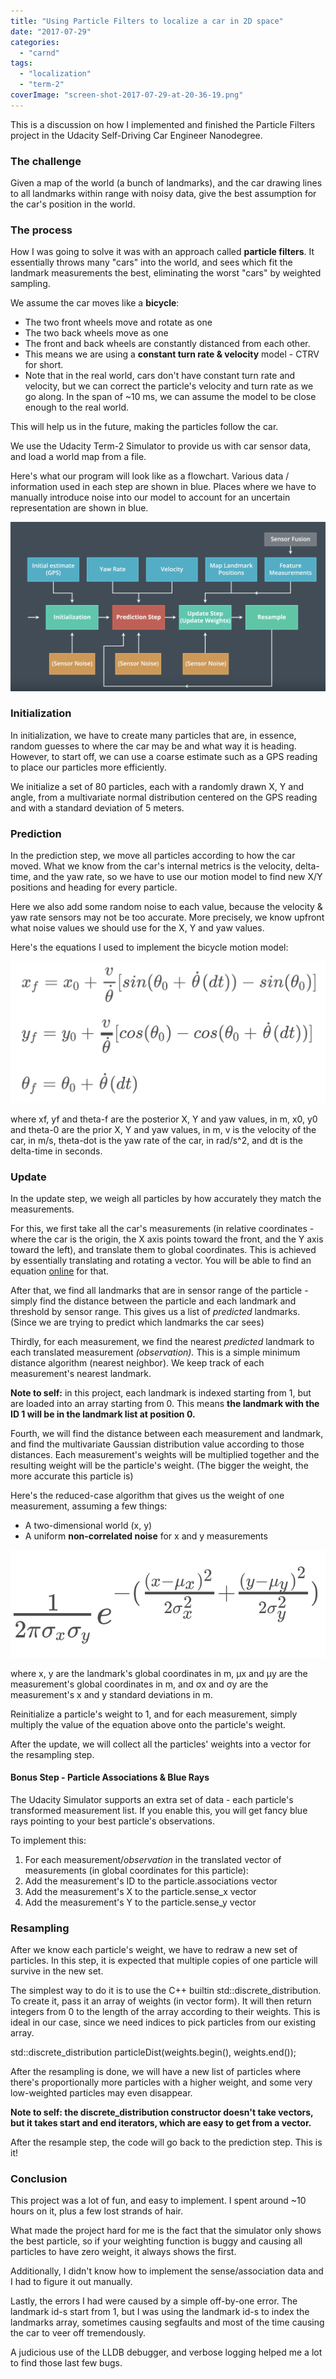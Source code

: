 ```yaml
---
title: "Using Particle Filters to localize a car in 2D space"
date: "2017-07-29"
categories: 
  - "carnd"
tags: 
  - "localization"
  - "term-2"
coverImage: "screen-shot-2017-07-29-at-20-36-19.png"
---
```


This is a discussion on how I implemented and finished the Particle Filters project in the Udacity Self-Driving Car Engineer Nanodegree.

### The challenge

Given a map of the world (a bunch of landmarks), and the car drawing lines to all landmarks within range with noisy data, give the best assumption for the car's position in the world.

### The process

How I was going to solve it was with an approach called **particle filters**. It essentially throws many "cars" into the world, and sees which fit the landmark measurements the best, eliminating the worst "cars" by weighted sampling.

We assume the car moves like a **bicycle**:

- The two front wheels move and rotate as one
- The two back wheels move as one
- The front and back wheels are constantly distanced from each other.
- This means we are using a **constant turn rate & velocity** model - CTRV for short.
- Note that in the real world, cars don't have constant turn rate and velocity, but we can correct the particle's velocity and turn rate as we go along. In the span of ~10 ms, we can assume the model to be close enough to the real world.

This will help us in the future, making the particles follow the car.

We use the Udacity Term-2 Simulator to provide us with car sensor data, and load a world map from a file.

Here's what our program will look like as a flowchart. Various data / information used in each step are shown in blue. Places where we have to manually introduce noise into our model to account for an uncertain representation are shown in blue.

![Screen Shot 2017-07-29 at 20.44.20](images/screen-shot-2017-07-29-at-20-44-20.png)

### Initialization

In initialization, we have to create many particles that are, in essence, random guesses to where the car may be and what way it is heading. However, to start off, we can use a coarse estimate such as a GPS reading to place our particles more efficiently.

We initialize a set of 80 particles, each with a randomly drawn X, Y and angle, from a multivariate normal distribution centered on the GPS reading and with a standard deviation of 5 meters.

### Prediction

In the prediction step, we move all particles according to how the car moved. What we know from the car's internal metrics is the velocity, delta-time, and the yaw rate, so we have to use our motion model to find new X/Y positions and heading for every particle.

Here we also add some random noise to each value, because the velocity & yaw rate sensors may not be too accurate. More precisely, we know upfront what noise values we should use for the X, Y and yaw values.

Here's the equations I used to implement the bicycle motion model:

![Screen Shot 2017-07-29 at 20.51.00](images/screen-shot-2017-07-29-at-20-51-00.png)

where xf, yf and theta-f are the posterior X, Y and yaw values, in m, x0, y0 and theta-0 are the prior X, Y and yaw values, in m, v is the velocity of the car, in m/s, theta-dot is the yaw rate of the car, in rad/s^2, and dt is the delta-time in seconds.

### Update

In the update step, we weigh all particles by how accurately they match the measurements.

For this, we first take all the car's measurements (in relative coordinates - where the car is the origin, the X axis points toward the front, and the Y axis toward the left), and translate them to global coordinates. This is achieved by essentially translating and rotating a vector. You will be able to find an equation [online](https://www.willamette.edu/~gorr/classes/GeneralGraphics/Transforms/transforms2d.htm) for that.

After that, we find all landmarks that are in sensor range of the particle - simply find the distance between the particle and each landmark and threshold by sensor range. This gives us a list of _predicted_ landmarks. (Since we are trying to predict which landmarks the car sees)

Thirdly, for each measurement, we find the nearest _predicted_ landmark to each translated measurement _(observation)._ This is a simple minimum distance algorithm (nearest neighbor). We keep track of each measurement's nearest landmark.

**Note to self:** in this project, each landmark is indexed starting from 1, but are loaded into an array starting from 0. This means **the landmark with the ID 1 will be in the landmark list at position 0.**

Fourth, we will find the distance between each measurement and landmark, and find the multivariate Gaussian distribution value according to those distances. Each measurement's weights will be multiplied together and the resulting weight will be the particle's weight. (The bigger the weight, the more accurate this particle is)

Here's the reduced-case algorithm that gives us the weight of one measurement, assuming a few things:

- A two-dimensional world (x, y)
- A uniform **non-correlated noise** for x and y measurements

![Screen Shot 2017-07-29 at 21.00.50.png](images/screen-shot-2017-07-29-at-21-00-50.png)

where x, y are the landmark's global coordinates in m, µx and µy are the measurement's global coordinates in m, and σx and σy are the measurement's x and y standard deviations in m.

Reinitialize a particle's weight to 1, and for each measurement, simply multiply the value of the equation above onto the particle's weight.

After the update, we will collect all the particles' weights into a vector for the resampling step.

#### Bonus Step - Particle Associations & Blue Rays

The Udacity Simulator supports an extra set of data - each particle's transformed measurement list. If you enable this, you will get fancy blue rays pointing to your best particle's observations.

To implement this:

1. For each measurement/_observation_ in the translated vector of measurements (in global coordinates for this particle):
2. Add the measurement's ID to the particle.associations vector
3. Add the measurement's X to the particle.sense\_x vector
4. Add the measurement's Y to the particle.sense\_y vector

### Resampling

After we know each particle's weight, we have to redraw a new set of particles. In this step, it is expected that multiple copies of one particle will survive in the new set.

The simplest way to do it is to use the C++ builtin std::discrete\_distribution. To create it, pass it an array of weights (in vector form). It will then return integers from 0 to the length of the array according to their weights. This is ideal in our case, since we need indices to pick particles from our existing array.

std::discrete\_distribution particleDist(weights.begin(), weights.end());

After the resampling is done, we will have a new list of particles where there's proportionally more particles with a higher weight, and some very low-weighted particles may even disappear.

**Note to self: the discrete\_distribution constructor doesn't take vectors, but it takes start and end iterators, which are easy to get from a vector.**

After the resample step, the code will go back to the prediction step. This is it!

### Conclusion

This project was a lot of fun, and easy to implement. I spent around ~10 hours on it, plus a few lost strands of hair.

What made the project hard for me is the fact that the simulator only shows the best particle, so if your weighting function is buggy and causing all particles to have zero weight, it always shows the first.

Additionally, I didn't know how to implement the sense/association data and I had to figure it out manually.

Lastly, the errors I had were caused by a simple off-by-one error. The landmark id-s start from 1, but I was using the landmark id-s to index the landmarks array, sometimes causing segfaults and most of the time causing the car to veer off tremendously.

A judicious use of the LLDB debugger, and verbose logging helped me a lot to find those last few bugs.
